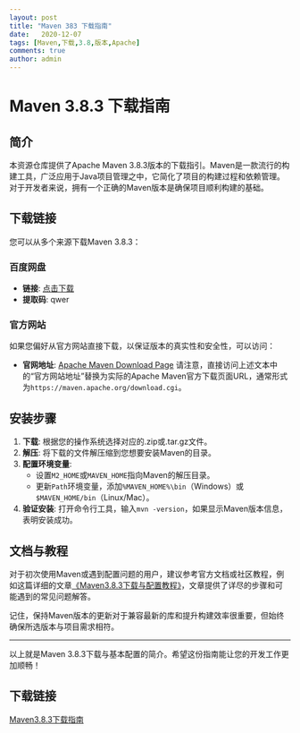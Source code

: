 ```yaml
---
layout: post
title: "Maven 383 下载指南"
date:   2020-12-07
tags: [Maven,下载,3.8,版本,Apache]
comments: true
author: admin
---
```

# Maven 3.8.3 下载指南

## 简介
本资源仓库提供了Apache Maven 3.8.3版本的下载指引。Maven是一款流行的构建工具，广泛应用于Java项目管理之中，它简化了项目的构建过程和依赖管理。对于开发者来说，拥有一个正确的Maven版本是确保项目顺利构建的基础。

## 下载链接
您可以从多个来源下载Maven 3.8.3：

### 百度网盘
- **链接**: [点击下载](百度网盘链接)
- **提取码**: qwer

### 官方网站
如果您偏好从官方网站直接下载，以保证版本的真实性和安全性，可以访问：
- **官网地址**: [Apache Maven Download Page](官方网站地址)
  请注意，直接访问上述文本中的“官方网站地址”替换为实际的Apache Maven官方下载页面URL，通常形式为`https://maven.apache.org/download.cgi`。

## 安装步骤
1. **下载**: 根据您的操作系统选择对应的.zip或.tar.gz文件。
2. **解压**: 将下载的文件解压缩到您想要安装Maven的目录。
3. **配置环境变量**:
   - 设置`M2_HOME`或`MAVEN_HOME`指向Maven的解压目录。
   - 更新`Path`环境变量，添加`%MAVEN_HOME%\bin`（Windows）或`$MAVEN_HOME/bin`（Linux/Mac）。
4. **验证安装**: 打开命令行工具，输入`mvn -version`，如果显示Maven版本信息，表明安装成功。

## 文档与教程
对于初次使用Maven或遇到配置问题的用户，建议参考官方文档或社区教程，例如这篇详细的文章[《Maven3.8.3下载与配置教程》](文章链接)，文章提供了详尽的步骤和可能遇到的常见问题解答。

记住，保持Maven版本的更新对于兼容最新的库和提升构建效率很重要，但始终确保所选版本与项目需求相符。

---

以上就是Maven 3.8.3下载与基本配置的简介。希望这份指南能让您的开发工作更加顺畅！

## 下载链接

[Maven3.8.3下载指南](https://pan.quark.cn/s/048793018480)